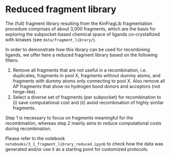 
# Reduced fragment library

The (full) fragment library resulting from the KinFragLib fragmentation procedure comprises of about 3,000 fragments, 
which are the basis for exploring the subpocket-based chemical space of ligands co-crystallized with kinases
(see `data/fragment_library/`). 

In order to demonstrate how this library can be used for recombining ligands, we offer here a reduced fragment library 
based on the following filters:

1. Remove all fragments that are not useful in a recombination, i.e. duplicates, fragments in pool X, fragments without 
dummy atoms, and fragments with dummy atoms only connecting to pool X. 
Also remove all AP fragments that show no hydrogen bond donors and acceptors (not hinge-like).
2. Select a diverse set of fragments (per subpocket) for recombination to (i) save computational cost and 
(ii) avoid recombination of highly similar fragments.

Step 1 is necessary to focus on fragments meaningful for the recombination, 
whereas step 2 mainly aims to reduce computational costs during recombination.

Please refer to the notebook `notebooks/3_1_fragment_library_reduced.ipynb` to check how the data was generated and/or 
use it as a starting point for customized protocols.
